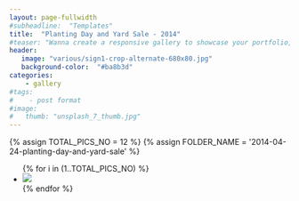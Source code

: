 ```yaml
---
layout: page-fullwidth
#subheadline:  "Templates"
title:  "Planting Day and Yard Sale - 2014"
#teaser: "Wanna create a responsive gallery to showcase your portfolio, recent photos or images? It's quite easy thanks to Foundation and <a href='http://foundation.zurb.com/docs/components/clearing.html'>Clearing Lightbox</a>."
header:
   image: "various/sign1-crop-alternate-680x80.jpg"
   background-color:  "#ba8b3d"
categories:
    - gallery
#tags:
#    - post format
#image:
#   thumb: "unsplash_7_thumb.jpg"
---
```


{% assign TOTAL_PICS_NO = 12 %}
{% assign FOLDER_NAME = '2014-04-24-planting-day-and-yard-sale' %}
<ul class="clearing-thumbs small-block-grid-3" data-clearing>
{% for i in (1..TOTAL_PICS_NO) %}
  <li><a href="{{ site.url }}/images/{{ FOLDER_NAME }}/{{ i }}.jpg"><img  data-caption="" class="th" src="{{ site.url }}/images/{{ FOLDER_NAME }}/{{ i }}_thumb.jpg"></a></li>
{% endfor %}
</ul>